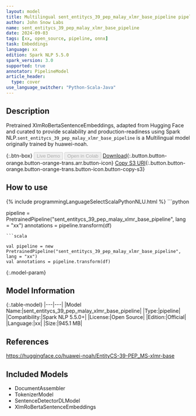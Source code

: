 ```yaml
---
layout: model
title: Multilingual sent_entitycs_39_pep_malay_xlmr_base_pipeline pipeline XlmRoBertaSentenceEmbeddings from huawei-noah
author: John Snow Labs
name: sent_entitycs_39_pep_malay_xlmr_base_pipeline
date: 2024-09-03
tags: [xx, open_source, pipeline, onnx]
task: Embeddings
language: xx
edition: Spark NLP 5.5.0
spark_version: 3.0
supported: true
annotator: PipelineModel
article_header:
  type: cover
use_language_switcher: "Python-Scala-Java"
---
```


## Description

Pretrained XlmRoBertaSentenceEmbeddings, adapted from Hugging Face and curated to provide scalability and production-readiness using Spark NLP.`sent_entitycs_39_pep_malay_xlmr_base_pipeline` is a Multilingual model originally trained by huawei-noah.

{:.btn-box}
<button class="button button-orange" disabled>Live Demo</button>
<button class="button button-orange" disabled>Open in Colab</button>
[Download](https://s3.amazonaws.com/auxdata.johnsnowlabs.com/public/models/sent_entitycs_39_pep_malay_xlmr_base_pipeline_xx_5.5.0_3.0_1725334602976.zip){:.button.button-orange.button-orange-trans.arr.button-icon}
[Copy S3 URI](s3://auxdata.johnsnowlabs.com/public/models/sent_entitycs_39_pep_malay_xlmr_base_pipeline_xx_5.5.0_3.0_1725334602976.zip){:.button.button-orange.button-orange-trans.button-icon.button-copy-s3}

## How to use



<div class="tabs-box" markdown="1">
{% include programmingLanguageSelectScalaPythonNLU.html %}
```python

pipeline = PretrainedPipeline("sent_entitycs_39_pep_malay_xlmr_base_pipeline", lang = "xx")
annotations =  pipeline.transform(df)   

```
```scala

val pipeline = new PretrainedPipeline("sent_entitycs_39_pep_malay_xlmr_base_pipeline", lang = "xx")
val annotations = pipeline.transform(df)

```
</div>

{:.model-param}
## Model Information

{:.table-model}
|---|---|
|Model Name:|sent_entitycs_39_pep_malay_xlmr_base_pipeline|
|Type:|pipeline|
|Compatibility:|Spark NLP 5.5.0+|
|License:|Open Source|
|Edition:|Official|
|Language:|xx|
|Size:|945.1 MB|

## References

https://huggingface.co/huawei-noah/EntityCS-39-PEP_MS-xlmr-base

## Included Models

- DocumentAssembler
- TokenizerModel
- SentenceDetectorDLModel
- XlmRoBertaSentenceEmbeddings